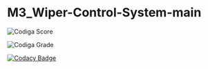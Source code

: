 # M3_Wiper-Control-System-main


![Codiga Score](https://api.codiga.io/project/33492/score/svg)

![Codiga Grade](https://api.codiga.io/project/33492/status/svg)

[![Codacy Badge](https://app.codacy.com/project/badge/Grade/c81251d62bfe409294e3041717ccecf9)](https://www.codacy.com/gh/alekyaleela/M3_Wiper-Control-System-main/dashboard?utm_source=github.com&amp;utm_medium=referral&amp;utm_content=alekyaleela/M3_Wiper-Control-System-main&amp;utm_campaign=Badge_Grade)
